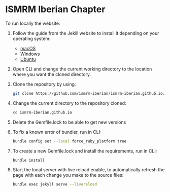 # ISMRM Iberian Chapter

To run locally the website:

1. Follow the guide from the Jekill website to install it depending on your operating system:
    - [macOS](https://jekyllrb.com/docs/installation/macos/)
    - [Windows](https://jekyllrb.com/docs/installation/windows/)
    - [Ubuntu](https://jekyllrb.com/docs/installation/ubuntu/)

2. Open CLI and change the current working directory to the location where you want the cloned directory.
3. Clone the repository by using:

   ```bash
   git clone https://github.com/ismrm-iberian/ismrm-iberian.github.io.git
   ```

4. Change the current directory to the repository cloned:

   ```bash
   cd ismrm-iberian.github.io
   ```

5. Delete the Gemfile.lock to be able to get new versions
6. To fix a known error of bundler, run in CLI:

     ```bash
    bundle config set --local force_ruby_platform true
    ```

7. To create a new Gemfile.lock and install the requirements, run in CLI:

   ```bash
   bundle install
   ```

8. Start the local server with live reload enable, to automatically refresh the page with each change you make to the source files:

   ```bash
   bundle exec jekyll serve --livereload
   ```
